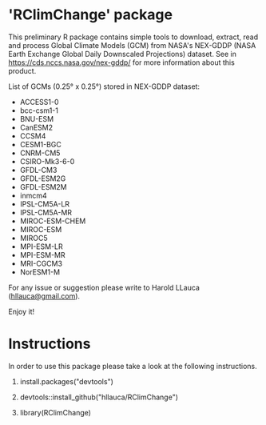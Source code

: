 'RClimChange' package
========================

This preliminary R package contains simple tools to download, extract, read and process Global Climate Models (GCM) from NASA's NEX-GDDP (NASA Earth Exchange Global Daily Downscaled Projections) dataset. See in https://cds.nccs.nasa.gov/nex-gddp/ for more information about this product.

List of GCMs (0.25° x 0.25°) stored in NEX-GDDP dataset:
- ACCESS1-0
- bcc-csm1-1
- BNU-ESM
- CanESM2
- CCSM4
- CESM1-BGC
- CNRM-CM5
- CSIRO-Mk3-6-0
- GFDL-CM3
- GFDL-ESM2G
- GFDL-ESM2M
- inmcm4
- IPSL-CM5A-LR
- IPSL-CM5A-MR
- MIROC-ESM-CHEM
- MIROC-ESM
- MIROC5
- MPI-ESM-LR
- MPI-ESM-MR
- MRI-CGCM3
- NorESM1-M


For any issue or suggestion please write to Harold LLauca (hllauca@gmail.com).

Enjoy it!


Instructions
============
In order to use this package please take a look at the following instructions.

1. install.packages("devtools")

2. devtools::install_github("hllauca/RClimChange")

3. library(RClimChange)
